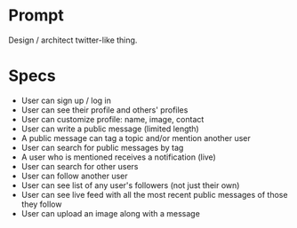 # Prompt

Design / architect twitter-like thing.

# Specs

- User can sign up / log in
- User can see their profile and others' profiles
- User can customize profile: name, image, contact
- User can write a public message (limited length)
- A public message can tag a topic and/or mention another user
- User can search for public messages by tag
- A user who is mentioned receives a notification (live)
- User can search for other users
- User can follow another user
- User can see list of any user's followers (not just their own)
- User can see live feed with all the most recent public messages of those they follow
- User can upload an image along with a message
